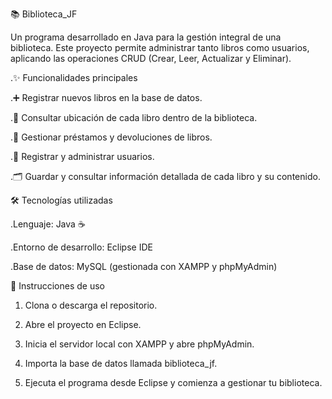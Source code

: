 📚 Biblioteca_JF

Un programa desarrollado en Java para la gestión integral de una biblioteca. Este proyecto permite administrar tanto libros como usuarios, aplicando las operaciones CRUD (Crear, Leer, Actualizar y Eliminar).

.✨ Funcionalidades principales

.➕ Registrar nuevos libros en la base de datos.

.📍 Consultar ubicación de cada libro dentro de la biblioteca.

.📖 Gestionar préstamos y devoluciones de libros.

.👤 Registrar y administrar usuarios.

.🗂️ Guardar y consultar información detallada de cada libro y su contenido.

🛠️ Tecnologías utilizadas

.Lenguaje: Java ☕

.Entorno de desarrollo: Eclipse IDE

.Base de datos: MySQL (gestionada con XAMPP y phpMyAdmin)

🚀 Instrucciones de uso

1. Clona o descarga el repositorio.

2. Abre el proyecto en Eclipse.

3. Inicia el servidor local con XAMPP y abre phpMyAdmin.

4. Importa la base de datos llamada biblioteca_jf.

5. Ejecuta el programa desde Eclipse y comienza a gestionar tu biblioteca.
